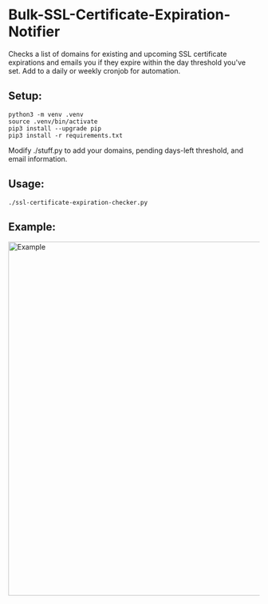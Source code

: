 # Bulk-SSL-Certificate-Expiration-Notifier
Checks a list of domains for existing and upcoming SSL certificate expirations and emails you if they expire within the day threshold you've set. Add to a daily or weekly cronjob for automation.

## Setup:
```
python3 -m venv .venv
source .venv/bin/activate
pip3 install --upgrade pip
pip3 install -r requirements.txt
```

Modify ./stuff.py to add your domains, pending days-left threshold, and email information.


## Usage: 
```./ssl-certificate-expiration-checker.py```

## Example:

<img width="708" alt="Example" src="https://github.com/user-attachments/assets/d8e89bb4-d1dd-41ac-8dc7-01ed2ae3e554" />
